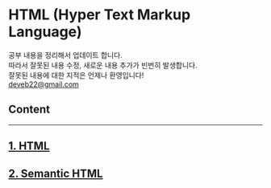# HTML (Hyper Text Markup Language)

공부 내용을 정리해서 업데이트 합니다.<br>
따라서 잘못된 내용 수정, 새로운 내용 추가가 빈번히 발생합니다.<br>
잘못된 내용에 대한 지적은 언제나 환영입니다!<br>
deveb22@gmail.com

## Content
-----

## [1. HTML](https://github.com/devebe/HTML/blob/master/1_html.md)
## [2. Semantic HTML]((https://github.com/devebe/HTML/blob/master/2_Semantic_HTML.md))
